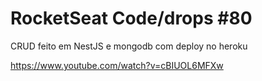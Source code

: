 # RocketSeat Code/drops #80 

<p>CRUD feito em NestJS e mongodb com deploy no heroku</p>

https://www.youtube.com/watch?v=cBIUOL6MFXw
